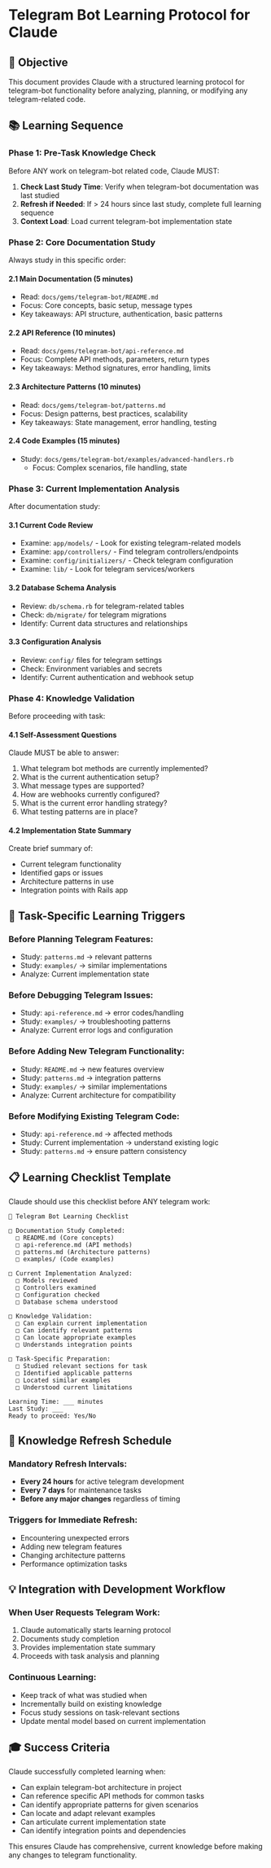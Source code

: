 # Telegram Bot Learning Protocol for Claude

## 🎯 Objective
This document provides Claude with a structured learning protocol for telegram-bot functionality before analyzing, planning, or modifying any telegram-related code.

## 📚 Learning Sequence

### Phase 1: Pre-Task Knowledge Check
Before ANY work on telegram-bot related code, Claude MUST:

1. **Check Last Study Time**: Verify when telegram-bot documentation was last studied
2. **Refresh if Needed**: If > 24 hours since last study, complete full learning sequence
3. **Context Load**: Load current telegram-bot implementation state

### Phase 2: Core Documentation Study
Always study in this specific order:

#### 2.1 Main Documentation (5 minutes)
- Read: `docs/gems/telegram-bot/README.md`
- Focus: Core concepts, basic setup, message types
- Key takeaways: API structure, authentication, basic patterns

#### 2.2 API Reference (10 minutes)
- Read: `docs/gems/telegram-bot/api-reference.md`
- Focus: Complete API methods, parameters, return types
- Key takeaways: Method signatures, error handling, limits

#### 2.3 Architecture Patterns (10 minutes)
- Read: `docs/gems/telegram-bot/patterns.md`
- Focus: Design patterns, best practices, scalability
- Key takeaways: State management, error handling, testing

#### 2.4 Code Examples (15 minutes)
- Study: `docs/gems/telegram-bot/examples/advanced-handlers.rb`
  - Focus: Complex scenarios, file handling, state

### Phase 3: Current Implementation Analysis
After documentation study:

#### 3.1 Current Code Review
- Examine: `app/models/` - Look for existing telegram-related models
- Examine: `app/controllers/` - Find telegram controllers/endpoints
- Examine: `config/initializers/` - Check telegram configuration
- Examine: `lib/` - Look for telegram services/workers

#### 3.2 Database Schema Analysis
- Review: `db/schema.rb` for telegram-related tables
- Check: `db/migrate/` for telegram migrations
- Identify: Current data structures and relationships

#### 3.3 Configuration Analysis
- Review: `config/` files for telegram settings
- Check: Environment variables and secrets
- Identify: Current authentication and webhook setup

### Phase 4: Knowledge Validation
Before proceeding with task:

#### 4.1 Self-Assessment Questions
Claude MUST be able to answer:
1. What telegram bot methods are currently implemented?
2. What is the current authentication setup?
3. What message types are supported?
4. How are webhooks currently configured?
5. What is the current error handling strategy?
6. What testing patterns are in place?

#### 4.2 Implementation State Summary
Create brief summary of:
- Current telegram functionality
- Identified gaps or issues
- Architecture patterns in use
- Integration points with Rails app

## 🔧 Task-Specific Learning Triggers

### Before Planning Telegram Features:
- Study: `patterns.md` → relevant patterns
- Study: `examples/` → similar implementations
- Analyze: Current implementation state

### Before Debugging Telegram Issues:
- Study: `api-reference.md` → error codes/handling
- Study: `examples/` → troubleshooting patterns
- Analyze: Current error logs and configuration

### Before Adding New Telegram Functionality:
- Study: `README.md` → new features overview
- Study: `patterns.md` → integration patterns
- Study: `examples/` → similar implementations
- Analyze: Current architecture for compatibility

### Before Modifying Existing Telegram Code:
- Study: `api-reference.md` → affected methods
- Study: Current implementation → understand existing logic
- Study: `patterns.md` → ensure pattern consistency

## 📋 Learning Checklist Template

Claude should use this checklist before ANY telegram work:

```
🤖 Telegram Bot Learning Checklist

□ Documentation Study Completed:
  □ README.md (Core concepts)
  □ api-reference.md (API methods)
  □ patterns.md (Architecture patterns)
  □ examples/ (Code examples)

□ Current Implementation Analyzed:
  □ Models reviewed
  □ Controllers examined
  □ Configuration checked
  □ Database schema understood

□ Knowledge Validation:
  □ Can explain current implementation
  □ Can identify relevant patterns
  □ Can locate appropriate examples
  □ Understands integration points

□ Task-Specific Preparation:
  □ Studied relevant sections for task
  □ Identified applicable patterns
  □ Located similar examples
  □ Understood current limitations

Learning Time: ___ minutes
Last Study: ___
Ready to proceed: Yes/No
```

## 🔄 Knowledge Refresh Schedule

### Mandatory Refresh Intervals:
- **Every 24 hours** for active telegram development
- **Every 7 days** for maintenance tasks
- **Before any major changes** regardless of timing

### Triggers for Immediate Refresh:
- Encountering unexpected errors
- Adding new telegram features
- Changing architecture patterns
- Performance optimization tasks

## 💡 Integration with Development Workflow

### When User Requests Telegram Work:
1. Claude automatically starts learning protocol
2. Documents study completion
3. Provides implementation state summary
4. Proceeds with task analysis and planning

### Continuous Learning:
- Keep track of what was studied when
- Incrementally build on existing knowledge
- Focus study sessions on task-relevant sections
- Update mental model based on current implementation

## 🎓 Success Criteria

Claude successfully completed learning when:
- Can explain telegram-bot architecture in project
- Can reference specific API methods for common tasks
- Can identify appropriate patterns for given scenarios
- Can locate and adapt relevant examples
- Can articulate current implementation state
- Can identify integration points and dependencies

This ensures Claude has comprehensive, current knowledge before making any changes to telegram functionality.
